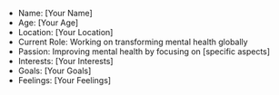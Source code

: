 - Name: [Your Name]
- Age: [Your Age]
- Location: [Your Location]
- Current Role: Working on transforming mental health globally
- Passion: Improving mental health by focusing on [specific aspects]
- Interests: [Your Interests]
- Goals: [Your Goals]
- Feelings: [Your Feelings]